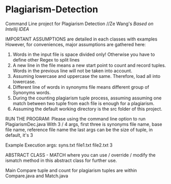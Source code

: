 # Plagiarism-Detection
Command Line project for Plagiarism Detection
//Ze Wang's
*Based on Intellij IDEA*

IMPORTANT ASSUMPTIONS
are detailed in each classes with examples
However, for conveniences, major assumptions are gathered here:
1. Words in the input file is space divided only!
    Otherwise you have to define other Regex to split lines
2. A new line in the file means a new start point to count
   and record tuples. Words in the previous line will not be
   taken into account.
3. Assuming lowercase and uppercase the same. Therefore,
   load all into lowercase.
4. Different line of words in synonyms file means
   different group of Synonyms words.
5. During the counting plagiarism tuple process,
   assuming assuming one match between two tuple from each file
   is enough for a plagiarism.
6. Assuming the default working directory is the src folder of this project.

RUN THE PROGRAM:
Please using the command line option to run PlagiarismDec.java
With 3 / 4 args, first three is synonyms file name, base file name, reference file name
the last args can be the size of tuple, in default, it's 3

Example Execution args: syns.txt file1.txt file2.txt 3

ABSTRACT CLASS - MATCH
where you can use / override / modify
the ismatch method in this abstract class for further use.

Main Compare tuple and count for plagiarism tuples are within Compare.java and Match.java
